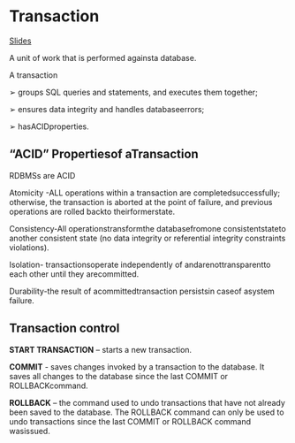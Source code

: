 # Transaction

[Slides](https://learningcentral.cf.ac.uk/bbcswebdav/pid-4766725-dt-content-rid-11996558_2/courses/1819-CM6211/Week%205%20-%20Session%2013%20-%20Transactions%20and%20Locks.pdf)

A unit of work that is performed againsta database.

A transaction

➢ groups SQL queries and statements, and executes them together;

➢ ensures data integrity and handles databaseerrors;

➢ hasACIDproperties.


## “ACID” Propertiesof aTransaction

RDBMSs are ACID

Atomicity -ALL operations within a transaction are completedsuccessfully; otherwise,
the transaction is aborted at the point of failure, and previous operations are rolled
backto theirformerstate.

Consistency-All operationstransformthe databasefromone consistentstateto another
consistent state (no data integrity or referential integrity constraints violations).

Isolation- transactionsoperate independently of andarenottransparentto each
other until they arecommitted.

Durability-the result of acommittedtransaction persistsin caseof asystem failure.

## Transaction control

**START TRANSACTION** – starts a new transaction.

**COMMIT** - saves changes invoked by a transaction to the database. It saves all changes to the
database since the last COMMIT or ROLLBACKcommand.

**ROLLBACK** – the command used to undo transactions that have not already been saved to the
database. The ROLLBACK command can only be used to undo transactions since the last
COMMIT or ROLLBACK command wasissued.
